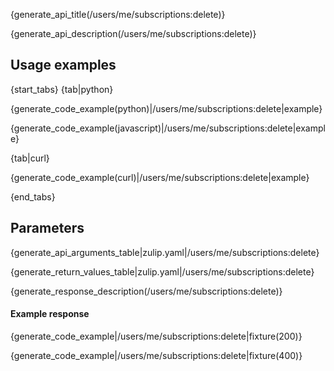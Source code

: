 {generate_api_title(/users/me/subscriptions:delete)}

{generate_api_description(/users/me/subscriptions:delete)}

## Usage examples

{start_tabs}
{tab|python}

{generate_code_example(python)|/users/me/subscriptions:delete|example}

{generate_code_example(javascript)|/users/me/subscriptions:delete|example}

{tab|curl}

{generate_code_example(curl)|/users/me/subscriptions:delete|example}

{end_tabs}

## Parameters

{generate_api_arguments_table|zulip.yaml|/users/me/subscriptions:delete}

{generate_return_values_table|zulip.yaml|/users/me/subscriptions:delete}

{generate_response_description(/users/me/subscriptions:delete)}

#### Example response

{generate_code_example|/users/me/subscriptions:delete|fixture(200)}

{generate_code_example|/users/me/subscriptions:delete|fixture(400)}
